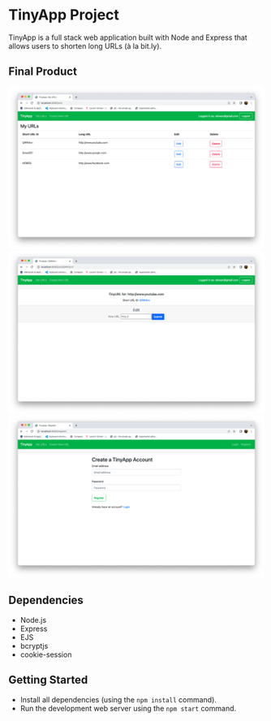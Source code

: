 # TinyApp Project

TinyApp is a full stack web application built with Node and Express that allows users to shorten long URLs (à la bit.ly).

## Final Product

!["Screenshot of URLs page"](https://github.com/jeongj99/tinyapp/blob/main/docs/urls-page.png?raw=true)
!["Screenshot of a URL (QWJ4cv) page"](https://github.com/jeongj99/tinyapp/blob/main/docs/urls-show.png?raw=true)
!["Screenshot of registration page](https://github.com/jeongj99/tinyapp/blob/main/docs/register.png?raw=true)

## Dependencies

- Node.js
- Express
- EJS
- bcryptjs
- cookie-session

## Getting Started

- Install all dependencies (using the `npm install` command).
- Run the development web server using the `npm start` command.